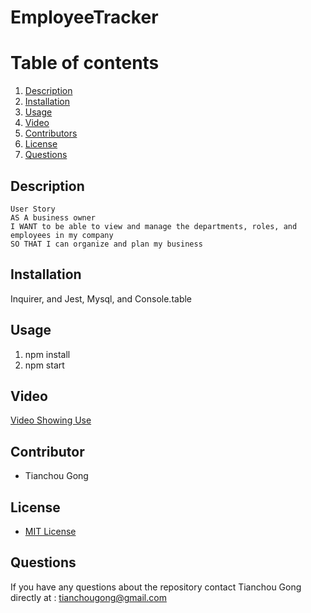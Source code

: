 # EmployeeTracker

# Table of contents
1. [Description](#description)
2. [Installation](#installation)
3. [Usage](#usage)
4. [Video](#video)
5. [Contributors](#contributor)
6. [License](#license)
7. [Questions](#questions)

## Description
```
User Story
AS A business owner
I WANT to be able to view and manage the departments, roles, and employees in my company
SO THAT I can organize and plan my business
```
## Installation

Inquirer, and Jest, Mysql, and Console.table

## Usage
1. npm install
2. npm start

## Video

[Video Showing Use](https://drive.google.com/file/d/1u2Abomh1H0LMnSyeL5JysV3shktjE1Ww/view)

## Contributor

* Tianchou Gong

## License
* [MIT License](https://choosealicense.com/licenses/mit/)

## Questions
If you have any questions about the repository contact Tianchou Gong directly at : tianchougong@gmail.com